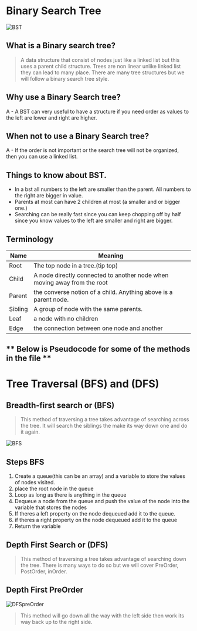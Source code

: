 # Binary Search Tree

![BST](https://miro.medium.com/max/1194/1*ziYvZzrttFYMXkkV9u66jw.png)

## What is a Binary search tree?
> A data structure that consist of nodes just like a linked list but this uses a parent child structure. 
> Trees are non linear unlike linked list they can lead to many place. 
> There are many tree structures but we will follow a binary search tree style. 

## Why use a Binary Search tree?
 A - A BST can very useful to have a structure if you need order as values to the left are lower and right are higher. 
## When not to use a Binary Search tree?
 A - If the order is not important or the search tree will not be organized, then you can use a linked list. 

## Things to know about BST.
* In a bst all numbers to the left are smaller than the parent. All numbers to the right are bigger in value. 
* Parents at most can have 2 children at most (a smaller and or bigger one.)
* Searching can be really fast since you can keep chopping off by half since you know values to the left are smaller and right are bigger. 


## Terminology
Name| Meaning
------------ | -------------
Root | The top node in a tree.(tip top)
Child | A node directly connected to another node when moving away from the root 
Parent | the converse notion of a child. Anything above is a parent node.
Sibling |A group of node with the same parents. 
Leaf | a node with no children 
Edge | the connection between one node and another 

## ** Below is Pseudocode for some of the methods in the file **



# Tree Traversal (BFS) and (DFS)

## Breadth-first search or (BFS)
> This method of traversing a tree takes advantage of searching across the tree. It will search the siblings the make its way down one and do it again. 

![BFS](https://hackr.io/blog/media/architecture-of-bfs.png)

## Steps BFS
1. Create a queue(this can be an array) and a variable to store the values of nodes visited.
2. place the root node in the queue
3. Loop as long as there is anything in the queue
4. Dequeue a node from the queue and push the value of the node into the variable that stores the nodes 
5. If theres a left property on the node dequeued add it to the queue.
6. if theres a right property on the node dequeued add it to the queue 
7. Return the variable

## Depth First Search or (DFS)
> This method of traversing a tree takes advantage of searching down the tree. There is many ways to do so but we will cover PreOrder, PostOrder, inOrder. 

## Depth First PreOrder 
![DFSpreOrder](https://khan4019.github.io/front-end-Interview-Questions/images/preorder.jpg)

> This method will go down all the way with the left side then work its way back up to the right side.
